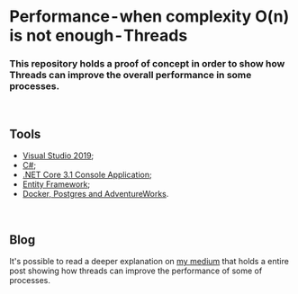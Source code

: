 # Performance - when complexity O(n) is not enough - Threads

### This repository holds a proof of concept in order to show how Threads can improve the overall performance in some processes.

<br />

## Tools

* [Visual Studio 2019](https://visualstudio.microsoft.com/);
* [C#](https://docs.microsoft.com/en-us/dotnet/csharp/);
* [.NET Core 3.1 Console Application](https://dotnet.microsoft.com/download/dotnet/3.1);
* [Entity Framework](https://docs.microsoft.com/en-us/ef/);
* [Docker, Postgres and AdventureWorks](https://github.com/glaubercini/docker-adventureworks-for-postgres).

<br />

## Blog
It's possible to read a deeper explanation on [my medium](https://glaubercini.medium.com/performance-when-complexity-o-n-is-not-enough-threads-5fa74474acc3) that holds a entire post showing how threads can improve the performance of some of processes.